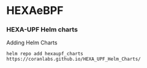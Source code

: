 # HEXAeBPF

### HEXA-UPF Helm charts
Adding Helm Charts
```
helm repo add hexaupf_charts https://coranlabs.github.io/HEXA_UPF_Helm_Charts/
```
